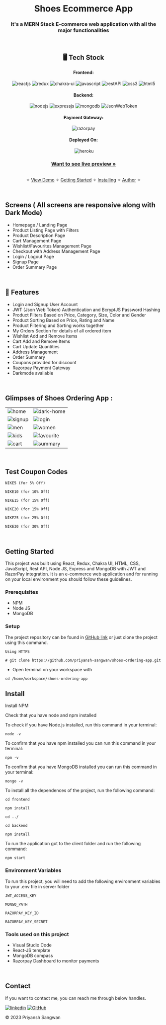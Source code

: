 <h1 align="center">Shoes Ecommerce App</h1>

<h3 align="center">It's a MERN Stack E-commerce web application with all the major functionalities</h3>

<br />

<h2 align="center">🖥️ Tech Stock</h2>

<h4 align="center">Frontend:</h4>

<p align="center">
  <img src="https://img.shields.io/badge/React-20232A?style=for-the-badge&logo=react&logoColor=61DAFB" alt="reactjs" />
  <img src="https://img.shields.io/badge/Redux-593D88?style=for-the-badge&logo=redux&logoColor=white" alt="redux" />
  <img src="https://img.shields.io/badge/Chakra%20UI-3bc7bd?style=for-the-badge&logo=chakraui&logoColor=white" alt="chakra-ui" />
  <img src="https://img.shields.io/badge/JavaScript-323330?style=for-the-badge&logo=javascript&logoColor=F7DF1E" alt="javascript" />
  <img src="https://img.shields.io/badge/Rest_API-02303A?style=for-the-badge&logo=react-router&logoColor=white" alt="restAPI" />
  <img src="https://img.shields.io/badge/CSS3-1572B6?style=for-the-badge&logo=css3&logoColor=white" alt="css3" />
  <img src="https://img.shields.io/badge/HTML5-E34F26?style=for-the-badge&logo=html5&logoColor=white" alt="html5" />
</p>

<h4 align="center">Backend:</h4>

<p align="center">
  <img src="https://img.shields.io/badge/Node.js-339933?style=for-the-badge&logo=nodedotjs&logoColor=white" alt="nodejs" />
  <img src="https://img.shields.io/badge/Express.js-000000?style=for-the-badge&logo=express&logoColor=white" alt="expressjs" />
  <img src="https://img.shields.io/badge/MongoDB-4EA94B?style=for-the-badge&logo=mongodb&logoColor=white" alt="mongodb" />
  <img src="https://img.shields.io/badge/JWT-000000?style=for-the-badge&logo=JSON%20web%20tokens&logoColor=white" alt="JsonWebToken" />
</p>

<h4 align="center">Payment Gateway:</h4>

<p align="center">
  <img src="https://img.shields.io/badge/Razorpay-02042B?style=for-the-badge&logo=razorpay&logoColor=3395FF" alt="razorpay" />
</p>

<h4 align="center">Deployed On:</h4>

<p align="center">
  <img src="" alt="" />
  <img src="https://img.shields.io/badge/Heroku-430098?style=for-the-badge&logo=heroku&logoColor=white" alt="heroku" />
</p>

<h3 align="center"><a href="https://shoes-ordering-app.vercel.app/"><strong>Want to see live preview »</strong></a></h3>

<p align="center">
  <br />&#10023;
  <a href="#Demo">View Demo</a> &#10023;
  <a href="#Getting-Started">Getting Started</a> &#10023; 
  <a href="#Install">Installing</a> &#10023;
  <a href="#Contact">Author</a> &#10023;
</p>

<br />

## Screens ( All screens are responsive along with Dark Mode)

- Homepage / Landing Page
- Product Listing Page with Filters
- Product Description Page
- Cart Management Page
- Wishlist/Favourites Management Page
- Checkout with Address Management Page
- Login / Logout Page
- Signup Page
- Order Summary Page

<br />

## 🚀 Features

- Login and Signup User Account
- JWT (Json Web Token) Authentication and BcryptJS Password Hashing
- Product Filters Based on Price, Category, Size, Color and Gender
- Product Sorting Based on Price, Rating and Name
- Product Filtering and Sorting works together
- My Orders Section for details of all ordered item
- Wishlist Add and Remove Items
- Cart Add and Remove Items
- Cart Update Quantities
- Address Management
- Order Summary
- Coupons provided for discount
- Razorpay Payment Gateway
- Darkmode available

<br />

## Glimpses of Shoes Ordering App :

<table>
  <tr>
    <td><img src="https://user-images.githubusercontent.com/83535682/209390483-636603b7-396e-4b4c-801a-5f78d4ee5940.png" alt="home" /></td>
    <td><img src="https://user-images.githubusercontent.com/83535682/209391182-9981eb0a-874f-4248-b262-90f30b8d2196.png" alt="dark-home" /></td>
  </tr>
  <tr>
    <td><img src="https://user-images.githubusercontent.com/83535682/209391220-c697c229-86df-4b7c-aaae-773fd8fd42bc.png" alt="signup" /></td>
    <td><img src="https://user-images.githubusercontent.com/83535682/209391234-0fea17d0-05d1-4c75-aee4-55d9fb56041a.png" alt="login" /></td>
  </tr>
  <tr>
    <td><img src="https://user-images.githubusercontent.com/83535682/209391252-b482cad7-f84a-45b7-9dea-fb41030f0708.png" alt="men" /></td>
    <td><img src="https://user-images.githubusercontent.com/83535682/209391262-7a84df2e-1bba-4bda-8068-490ace90c1f3.png" alt="women" /></td>
  </tr>
  <tr>
    <td><img src="https://user-images.githubusercontent.com/83535682/209391268-9d1f161c-20d0-4469-8a46-7b03d99cbeb3.png" alt="kids" /></td>
    <td><img src="https://user-images.githubusercontent.com/83535682/209391294-c98bfac7-9d23-44ac-bd52-574e21c4c3ad.png" alt="favourite" /></td>
  </tr>
  <tr>
    <td><img src="https://user-images.githubusercontent.com/83535682/209391291-05ba8b57-bbad-4242-b81d-6f4136e2c559.png" alt="cart" /></td>
    <td><img src="https://user-images.githubusercontent.com/83535682/209391301-d2821407-1b59-457f-b38f-c8160e924c3d.png" alt="summary" /></td>
  </tr>
</table>

<br />

## Test Coupon Codes

```
NIKE5 (for 5% Off)

NIKE10 (for 10% Off)

NIKE15 (for 15% Off)

NIKE20 (for 15% Off)

NIKE25 (for 25% Off)

NIKE30 (for 30% Off)
```

<br />

## Getting Started

This project was built using React, Redux, Chakra UI, HTML, CSS, JavaScript, Rest API, Node JS, Express and MongoDB with JWT and RazorPay integration. It is an e-commerce web application and for running on your local environment you should follow these guidelines.

### Prerequisites

- NPM
- Node JS
- MongoDB

### Setup

The project repository can be found in [GitHub link](https://github.com/ankushsingh24/shoes-ordering-app) or just clone the project using this command.

```
Using HTTPS

# git clone https://github.com/priyansh-sangwan/shoes-ordering-app.git
```

- Open terminal on your workspace with

```
cd /home/workspace/shoes-ordering-app
```

## Install

Install NPM

Check that you have node and npm installed

To check if you have Node.js installed, run this command in your terminal:

```
node -v
```

To confirm that you have npm installed you can run this command in your terminal:

```
npm -v
```

To confirm that you have MongoDB installed you can run this command in your terminal:

```
mongo -v
```

To install all the dependences of the project, run the following command:

```
cd frontend

npm install

cd ../

cd backend

npm install
```

To run the application got to the client folder and run the following command:

```
npm start
```

### Environment Variables

To run this project, you will need to add the following environment variables to your .env file in server folder

`JWT_ACCESS_KEY`

`MONGO_PATH`

`RAZORPAY_KEY_ID`

`RAZORPAY_KEY_SECRET`

### Tools used on this project

- Visual Studio Code
- React-JS template
- MongoDB compass
- Razorpay Dashboard to monitor payments

<br />

## Contact

If you want to contact me, you can reach me through below handles.

[![linkedin](https://img.shields.io/badge/Priyansh_Sangwan-0077B5?style=for-the-badge&logo=linkedin&logoColor=white)](https://www.linkedin.com/in/priyansh-sangwan-4376b9268/)
[![GitHub](https://img.shields.io/badge/Priyansh_Sangwan-252525?style=for-the-badge&logo=Github&logoColor=white)](https://github.com/priyansh404/)

© 2023 Priyansh Sangwan
